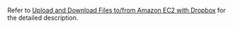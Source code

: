 

Refer to [Upload and Download Files to/from Amazon EC2 with Dropbox](http://sparkandshine.net/en/upload-and-download-files-tofrom-amazon-ec2-with-dropbox/) for the detailed description.